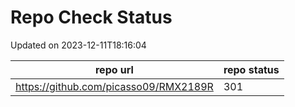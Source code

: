 # Repo Check Status

Updated on 2023-12-11T18:16:04

| repo url | repo status |
| -------- | -------- | 
|  https://github.com/picasso09/RMX2189R |  301 |
